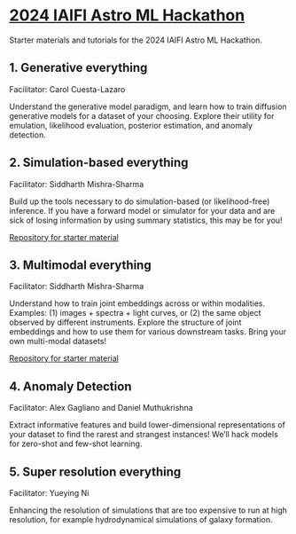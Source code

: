 # [2024 IAIFI Astro ML Hackathon](https://iaifi.org/hackathon.html)

Starter materials and tutorials for the 2024 IAIFI Astro ML Hackathon.

## 1. Generative everything
Facilitator: Carol Cuesta-Lazaro

Understand the generative model paradigm, and learn how to train diffusion generative models for a dataset of your choosing. Explore their utility for emulation, likelihood evaluation, posterior estimation, and anomaly detection.


## 2. Simulation-based everything
Facilitator: Siddharth Mishra-Sharma

Build up the tools necessary to do simulation-based (or likelihood-free) inference. If you have a forward model or simulator for your data and are sick of losing information by using summary statistics, this may be for you!

[Repository for starter material](https://github.com/smsharma/iaifi-hackathon-2023/tree/main/sbi)


## 3. Multimodal everything 
Facilitator: Siddharth Mishra-Sharma

Understand how to train joint embeddings across or within modalities. Examples: (1) images + spectra + light curves, or (2) the same object observed by different instruments. Explore the structure of joint embeddings and how to use them for various downstream tasks. Bring your own multi-modal datasets!

[Repository for starter material](https://github.com/smsharma/iaifi-hackathon-2023/tree/main/multimodal_ssl)


## 4. Anomaly Detection
Facilitator: Alex Gagliano and Daniel Muthukrishna

Extract informative features and build lower-dimensional representations of your dataset to find the rarest and strangest instances! We’ll hack models for zero-shot and few-shot learning.


## 5. Super resolution everything
Facilitator: Yueying Ni

Enhancing the resolution of simulations that are too expensive to run at high resolution, for example hydrodynamical simulations of galaxy formation.

